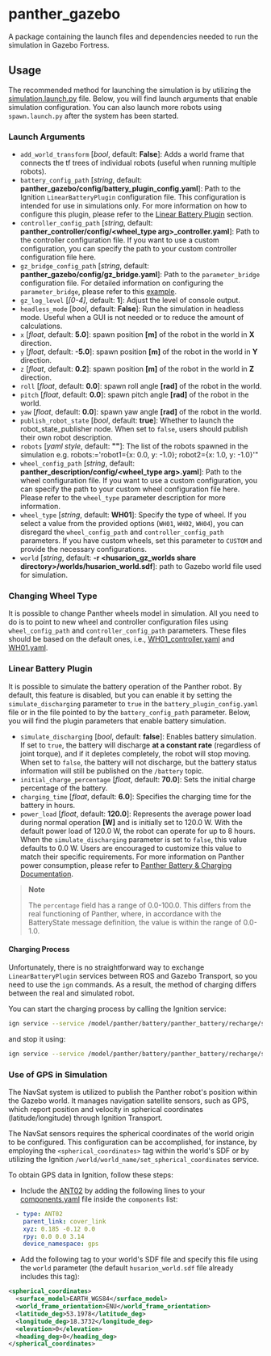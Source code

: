 # panther_gazebo

A package containing the launch files and dependencies needed to run the simulation in Gazebo Fortress.

## Usage

The recommended method for launching the simulation is by utilizing the [simulation.launch.py](https://github.com/husarion/panther_ros/panther_gazebo/launch/simulation.launch.py) file. Below, you will find launch arguments that enable simulation configuration. You can also launch more robots using `spawn.launch.py` ​​after the system has been started.

### Launch Arguments

- `add_world_transform` [*bool*, default: **False**]: Adds a world frame that connects the tf trees of individual robots (useful when running multiple robots).
- `battery_config_path` [*string*, default: **panther_gazebo/config/battery_plugin_config.yaml**]: Path to the Ignition `LinearBatteryPlugin` configuration file. This configuration is intended for use in simulations only. For more information on how to configure this plugin, please refer to the [Linear Battery Plugin](#linear-battery-plugin) section.
- `controller_config_path` [*string*, default: **panther_controller/config/<wheel_type arg>_controller.yaml**]: Path to the controller configuration file. If you want to use a custom configuration, you can specify the path to your custom controller configuration file here.
- `gz_bridge_config_path` [*string*, default: **panther_gazebo/config/gz_bridge.yaml**]: Path to the `parameter_bridge` configuration file. For detailed information on configuring the `parameter_bridge`, please refer to this [example](https://github.com/gazebosim/ros_gz/tree/ros2/ros_gz_bridge#example-5-configuring-the-bridge-via-yaml).
- `gz_log_level` [*[0-4]*, default: **1**]: Adjust the level of console output.
- `headless_mode` [*bool*, default: **False**]: Run the simulation in headless mode. Useful when a GUI is not needed or to reduce the amount of calculations.
- `x` [*float*, default: **5.0**]: spawn position **[m]** of the robot in the world in **X** direction.
- `y` [*float*, default: **-5.0**]: spawn position **[m]** of the robot in the world in **Y** direction.
- `z` [*float*, default: **0.2**]: spawn position **[m]** of the robot in the world in **Z** direction.
- `roll` [*float*, default: **0.0**]: spawn roll angle **[rad]** of the robot in the world.
- `pitch` [*float*, default: **0.0**]: spawn pitch angle **[rad]** of the robot in the world.
- `yaw` [*float*, default: **0.0**]: spawn yaw angle **[rad]** of the robot in the world.
- `publish_robot_state` [*bool*, default: **true**]: Whether to launch the robot_state_publisher node. When set to `false`, users should publish their own robot description.
- `robots` [*yaml style*, default: **""**]: The list of the robots spawned in the simulation e.g. robots:='robot1={x: 0.0, y: -1.0}; robot2={x: 1.0, y: -1.0}'"
- `wheel_config_path` [*string*, default: **panther_description/config/<wheel_type arg>.yaml**]: Path to the wheel configuration file. If you want to use a custom configuration, you can specify the path to your custom wheel configuration file here. Please refer to the `wheel_type` parameter description for more information.
- `wheel_type` [*string*, default: **WH01**]: Specify the type of wheel. If you select a value from the provided options (`WH01`, `WH02`, `WH04`), you can disregard the `wheel_config_path` and `controller_config_path` parameters. If you have custom wheels, set this parameter to `CUSTOM` and provide the necessary configurations.
- `world` [*string*, default: **-r <husarion_gz_worlds share directory>/worlds/husarion_world.sdf**]: path to Gazebo world file used for simulation.

### Changing Wheel Type

It is possible to change Panther wheels model in simulation. All you need to do is to point to new wheel and controller configuration files using `wheel_config_path` and `controller_config_path` parameters. These files should be based on the default ones, i.e., [WH01_controller.yaml](https://github.com/husarion/panther_ros/panther_controller/config/WH01_controller.yaml) and [WH01.yaml](https://github.com/husarion/panther_ros/panther_description/config/WH01.yaml).

### Linear Battery Plugin

It is possible to simulate the battery operation of the Panther robot. By default, this feature is disabled, but you can enable it by setting the `simulate_discharging` parameter to `true` in the `battery_plugin_config.yaml` file or in the file pointed to by the `battery_config_path` parameter. Below, you will find the plugin parameters that enable battery simulation.

- `simulate_discharging` [*bool*, default: **false**]: Enables battery simulation. If set to `true`, the battery will discharge **at a constant rate** (regardless of joint torque), and if it depletes completely, the robot will stop moving. When set to `false`, the battery will not discharge, but the battery status information will still be published on the `/battery` topic.
- `initial_charge_percentage` [*float*, default: **70.0**]: Sets the initial charge percentage of the battery.
- `charging_time` [*float*, default: **6.0**]: Specifies the charging time for the battery in hours.
- `power_load` [*float*, default: **120.0**]: Represents the average power load during normal operation **[W]** and is initially set to 120.0 W. With the default power load of 120.0 W, the robot can operate for up to 8 hours. When the `simulate_discharging` parameter is set to `false`, this value defaults to 0.0 W. Users are encouraged to customize this value to match their specific requirements. For more information on Panther power consumption, please refer to [Panther Battery & Charging Documentation](https://husarion.com/manuals/panther/#battery--charging).

> **Note**
>
> The `percentage` field has a range of 0.0-100.0. This differs from the real functioning of Panther, where, in accordance with the BatteryState message definition, the value is within the range of 0.0-1.0.

#### Charging Process

Unfortunately, there is no straightforward way to exchange `LinearBatteryPlugin` services between ROS and Gazebo Transport, so you need to use the `ign` commands. As a result, the method of charging differs between the real and simulated robot.

You can start the charging process by calling the Ignition service:

```bash
ign service --service /model/panther/battery/panther_battery/recharge/start --reqtype ignition.msgs.Boolean --reptype ignition.msgs.Empty --req '' --timeout 0
```

and stop it using:

```bash
ign service --service /model/panther/battery/panther_battery/recharge/stop --reqtype ignition.msgs.Boolean --reptype ignition.msgs.Empty --req '' --timeout 0
```

### Use of GPS in Simulation

The NavSat system is utilized to publish the Panther robot's position within the Gazebo world. It manages navigation satellite sensors, such as GPS, which report position and velocity in spherical coordinates (latitude/longitude) through Ignition Transport.

The NavSat sensors requires the spherical coordinates of the world origin to be configured. This configuration can be accomplished, for instance, by employing the `<spherical_coordinates>` tag within the world's SDF or by utilizing the Ignition `/world/world_name/set_spherical_coordinates` service.

To obtain GPS data in Ignition, follow these steps:

- Include the [ANT02](https://github.com/husarion/ros_components_description/blob/ros2/urdf/external_antenna.urdf.xacro) by adding the following lines to your [components.yaml](https://github.com/husarion/panther_ros/blob/ros2/panther_description/config/components.yaml) file inside the `components` list:

```yaml
  - type: ANT02
    parent_link: cover_link
    xyz: 0.185 -0.12 0.0
    rpy: 0.0 0.0 3.14
    device_namespace: gps
```

- Add the following tag to your world's SDF file and specify this file using the `world` parameter (the default `husarion_world.sdf` file already includes this tag):

```xml
<spherical_coordinates>
  <surface_model>EARTH_WGS84</surface_model>
  <world_frame_orientation>ENU</world_frame_orientation>
  <latitude_deg>53.1978</latitude_deg>
  <longitude_deg>18.3732</longitude_deg>
  <elevation>0</elevation>
  <heading_deg>0</heading_deg>
</spherical_coordinates>
```

